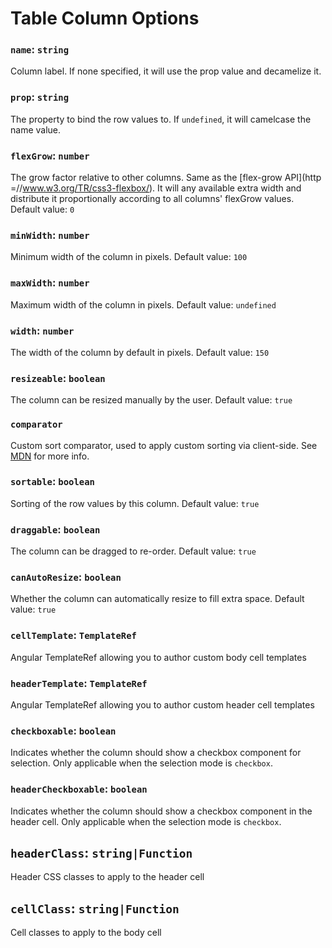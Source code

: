 # Table Column Options

### `name`: `string`
Column label. If none specified, it will use the prop value and decamelize it.

### `prop`: `string`
The property to bind the row values to. If `undefined`, it will camelcase the name value.

### `flexGrow`: `number`
The grow factor relative to other columns. Same as the [flex-grow API](http =//www.w3.org/TR/css3-flexbox/). 
It will any available extra width and distribute it proportionally according to all columns' flexGrow values. Default value: `0`

### `minWidth`: `number`
Minimum width of the column in pixels. Default value: `100`

### `maxWidth`: `number`
Maximum width of the column in pixels. Default value: `undefined`

### `width`: `number`
The width of the column by default in pixels. Default value: `150`

### `resizeable`: `boolean`
The column can be resized manually by the user. Default value: `true`

### `comparator`
Custom sort comparator, used to apply custom sorting via client-side. See 
[MDN](https://developer.mozilla.org/en-US/docs/Web/JavaScript/Reference/Global_Objects/Array/sort) for more info.

### `sortable`: `boolean`
Sorting of the row values by this column. Default value: `true`

### `draggable`: `boolean`
The column can be dragged to re-order. Default value: `true`

### `canAutoResize`: `boolean`
Whether the column can automatically resize to fill extra space. Default value: `true`

### `cellTemplate`: `TemplateRef`
Angular TemplateRef allowing you to author custom body cell templates

### `headerTemplate`: `TemplateRef`
Angular TemplateRef allowing you to author custom header cell templates

### `checkboxable`: `boolean`
Indicates whether the column should show a checkbox component for selection. Only
applicable when the selection mode is `checkbox`.

### `headerCheckboxable`: `boolean`
Indicates whether the column should show a checkbox component in the header cell.
Only applicable when the selection mode is `checkbox`.

## `headerClass`: `string|Function`
Header CSS classes to apply to the header cell

## `cellClass`: `string|Function`
Cell classes to apply to the body cell
